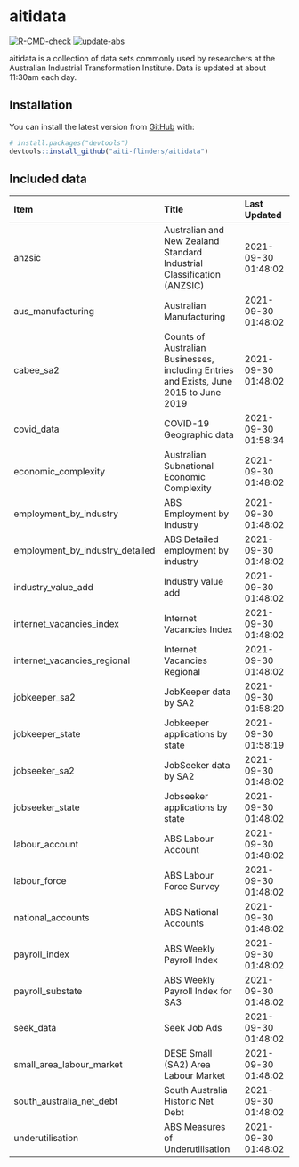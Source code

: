 
<!-- README.md is generated from README.Rmd. Please edit that file -->

# aitidata

<!-- badges: start -->

[![R-CMD-check](https://github.com/aiti-flinders/aitidata/actions/workflows/R-CMD-check.yaml/badge.svg)](https://github.com/aiti-flinders/aitidata/actions/workflows/R-CMD-check.yaml)
[![update-abs](https://github.com/aiti-flinders/aitidata/workflows/update-abs/badge.svg)](https://github.com/aiti-flinders/aitidata/actions)
<!-- badges: end -->

aitidata is a collection of data sets commonly used by researchers at
the Australian Industrial Transformation Institute. Data is updated at
about 11:30am each day.

## Installation

You can install the latest version from [GitHub](https://github.com/)
with:

``` r
# install.packages("devtools")
devtools::install_github("aiti-flinders/aitidata")
```

## Included data

| Item                               | Title                                                                                 | Last Updated        |
| :--------------------------------- | :------------------------------------------------------------------------------------ | :------------------ |
| anzsic                             | Australian and New Zealand Standard Industrial Classification (ANZSIC)                | 2021-09-30 01:48:02 |
| aus\_manufacturing                 | Australian Manufacturing                                                              | 2021-09-30 01:48:02 |
| cabee\_sa2                         | Counts of Australian Businesses, including Entries and Exists, June 2015 to June 2019 | 2021-09-30 01:48:02 |
| covid\_data                        | COVID-19 Geographic data                                                              | 2021-09-30 01:58:34 |
| economic\_complexity               | Australian Subnational Economic Complexity                                            | 2021-09-30 01:48:02 |
| employment\_by\_industry           | ABS Employment by Industry                                                            | 2021-09-30 01:48:02 |
| employment\_by\_industry\_detailed | ABS Detailed employment by industry                                                   | 2021-09-30 01:48:02 |
| industry\_value\_add               | Industry value add                                                                    | 2021-09-30 01:48:02 |
| internet\_vacancies\_index         | Internet Vacancies Index                                                              | 2021-09-30 01:48:02 |
| internet\_vacancies\_regional      | Internet Vacancies Regional                                                           | 2021-09-30 01:48:02 |
| jobkeeper\_sa2                     | JobKeeper data by SA2                                                                 | 2021-09-30 01:58:20 |
| jobkeeper\_state                   | Jobkeeper applications by state                                                       | 2021-09-30 01:58:19 |
| jobseeker\_sa2                     | JobSeeker data by SA2                                                                 | 2021-09-30 01:48:02 |
| jobseeker\_state                   | Jobseeker applications by state                                                       | 2021-09-30 01:48:02 |
| labour\_account                    | ABS Labour Account                                                                    | 2021-09-30 01:48:02 |
| labour\_force                      | ABS Labour Force Survey                                                               | 2021-09-30 01:48:02 |
| national\_accounts                 | ABS National Accounts                                                                 | 2021-09-30 01:48:02 |
| payroll\_index                     | ABS Weekly Payroll Index                                                              | 2021-09-30 01:48:02 |
| payroll\_substate                  | ABS Weekly Payroll Index for SA3                                                      | 2021-09-30 01:48:02 |
| seek\_data                         | Seek Job Ads                                                                          | 2021-09-30 01:48:02 |
| small\_area\_labour\_market        | DESE Small (SA2) Area Labour Market                                                   | 2021-09-30 01:48:02 |
| south\_australia\_net\_debt        | South Australia Historic Net Debt                                                     | 2021-09-30 01:48:02 |
| underutilisation                   | ABS Measures of Underutilisation                                                      | 2021-09-30 01:48:02 |
